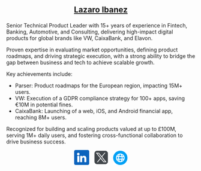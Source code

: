 ## <p align="center"><a href="https://bit.ly/LazaroSubstack">Lazaro Ibanez</a></p>

<!---
### <p align="center">Technical Product Owner</p>
### <p align="center">Product Owner</p>
![image](https://github.com/LazaroIbanez/LazaroIbanez/blob/master/images/dino.gif)
-->
Senior Technical Product Leader with 15+ years of experience in Fintech, Banking, Automotive, and Consulting, delivering high-impact digital products for global brands like VW, CaixaBank, and Elavon.

Proven expertise in evaluating market opportunities, defining product roadmaps, and driving strategic execution, with a strong ability to bridge the gap between business and tech to achieve scalable growth.

Key achievements include:
* Parser: Product roadmaps for the European region, impacting 15M+ users.
* VW: Execution of a GDPR compliance strategy for 100+ apps, saving €10M in potential fines.
* CaixaBank: Launching of a web, iOS, and Android financial app, reaching 8M+ users.

Recognized for building and scaling products valued at up to £100M, serving 1M+ daily users, and fostering cross-functional collaboration to drive business success.

<p align="center">
  <!---
  <a href="http://bit.ly/LazaroLinkedIn"><img src="https://github.com/LazaroIbanez/LazaroIbanez/blob/master/images/linkedin.png" width="40" height="40" alt="LinkedIn"></a>
  -->
  <a href="https://bit.ly/LazaroLinkedIn"><img src="https://github.com/LazaroIbanez/LazaroIbanez/blob/master/images/linkedin1.png" width="40" height="40" alt="Linkedin icon created by Freepik - www.flaticon.com"></a>
  &nbsp;
  <a href="https://bit.ly/LazaroITwitter"><img src="https://github.com/LazaroIbanez/LazaroIbanez/blob/master/images/X1.png" width="40" height="40" alt="X icon created by Freepik - www.flaticon.com"></a>
  &nbsp;
  <a href="https://bit.ly/LazaroSubstack"><img src="https://github.com/LazaroIbanez/LazaroIbanez/blob/master/images/web1.png" width="38" height="38" alt="Web site icon created by riajulislam - www.flaticon.com"></a>
</p>
